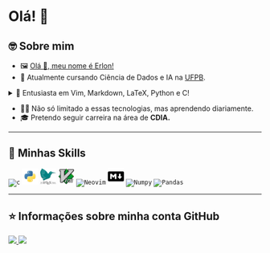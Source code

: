 <h1>Olá! 👋</h1>

<h2> 🤓 Sobre mim </h2>

- 🖼️ [Olá 👋, meu nome é Erlon!](https://github.com/erlonL/erlonL/blob/main/readme.svg)
- 🤖 Atualmente cursando Ciência de Dados e IA na [UFPB](http://ci.ufpb.br/).
  
<details>
<summary> 📖 Entusiasta em Vim, Markdown, LaTeX, Python e C!</summary>
  
- 🐦 LaTeX para composição tipográfica de Documentos;
- 📓 Vim e Markdown para anotações;
- 🐍 Python para análise de dados.
  
</details>  
  
- 🧑‍🔬 Não só limitado a essas tecnologias, mas aprendendo diariamente.
- 🎓 Pretendo seguir carreira na área de <b>CDIA.</b>

  


----

## 🚀 Minhas Skills

<code><img height="32" src="https://cdn.iconscout.com/icon/free/png-512/c-programming-569564.png" alt="c"/></code>
<code><img height="32" src="https://raw.githubusercontent.com/github/explore/80688e429a7d4ef2fca1e82350fe8e3517d3494d/topics/python/python.png" alt="Python"/></code>
<code><img height="32" src="https://raw.githubusercontent.com/github/explore/80688e429a7d4ef2fca1e82350fe8e3517d3494d/topics/latex/latex.png" alt="LaTeX"/></code>
<code><img height="32" src="https://raw.githubusercontent.com/github/explore/80688e429a7d4ef2fca1e82350fe8e3517d3494d/topics/vim/vim.png" alt="Vim"/></code>
<code><img height="32" src="https://raw.githubusercontent.com/neovim/neovim.github.io/master/logos/neovim-logo-300x87.png" alt="Neovim"/></code>
<code><img height="32" src="https://raw.githubusercontent.com/github/explore/80688e429a7d4ef2fca1e82350fe8e3517d3494d/topics/markdown/markdown.png" alt="Markdown"/></code>
<code><img height="32" src="https://camo.githubusercontent.com/a1c5e9056e3be1e1058d8517b025af60f61f75395a78245776db71a7703aff9c/68747470733a2f2f696d672e736869656c64732e696f2f62616467652f6e756d70792d2532333031333234332e7376673f7374796c653d666f722d7468652d6261646765266c6f676f3d6e756d7079266c6f676f436f6c6f723d7768697465" alt="Numpy"/></code>
<code><img height="32" src="https://camo.githubusercontent.com/f737c8a9e60949e59f80fcca0b0019df76efb3c8ae56d38736bb93e44b447000/68747470733a2f2f696d672e736869656c64732e696f2f62616467652f70616e6461732d2532333135303435382e7376673f7374796c653d666f722d7468652d6261646765266c6f676f3d70616e646173266c6f676f436f6c6f723d7768697465" alt="Pandas"/></code>

---

## ⭐ Informações sobre minha conta GitHub

<a href="https://github-profile-summary-cards.vercel.app">
  <img src="https://github-profile-summary-cards.vercel.app/api/cards/profile-details?username=erlonL&theme=algolia" />
</a>

<a href="https://visitcount.itsvg.in">
  <img src="https://visitcount.itsvg.in/api?id=erlonL&label=Profile%20Views&pretty=false" />
</a>
